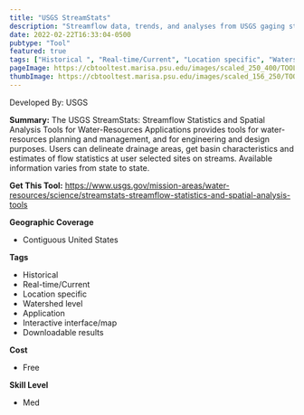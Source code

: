 ```yaml
---
title: "USGS StreamStats"
description: "Streamflow data, trends, and analyses from USGS gaging stations."
date: 2022-02-22T16:33:04-0500
pubtype: "Tool"
featured: true
tags: ["Historical ", "Real-time/Current", "Location specific", "Watershed level", "Application", "Interactive interface/map", "Downloadable results"]
pageImage: https://cbtooltest.marisa.psu.edu/images/scaled_250_400/TOOLID_81.0_ScreenCapture-1.png
thumbImage: https://cbtooltest.marisa.psu.edu/images/scaled_156_250/TOOLID_81.0_ScreenCapture-1.png
---
```

Developed By: USGS

**Summary:** The USGS StreamStats: Streamflow Statistics and Spatial Analysis Tools for Water-Resources Applications provides tools for water-resources planning and management, and for engineering and design purposes. Users can delineate drainage areas, get basin characteristics and estimates of flow statistics at user selected sites on streams. Available information varies from state to state.

__**Get This Tool:**__ https://www.usgs.gov/mission-areas/water-resources/science/streamstats-streamflow-statistics-and-spatial-analysis-tools

__**Geographic Coverage**__
- Contiguous United States

__**Tags**__
-  Historical 
-  Real-time/Current
-  Location specific
-  Watershed level
-  Application
-  Interactive interface/map
-  Downloadable results

__**Cost**__
- Free

__**Skill Level**__
- Med
